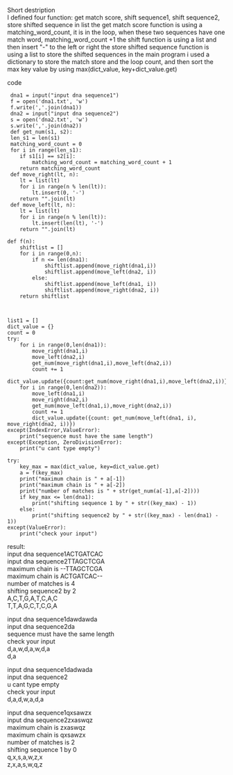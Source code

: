Short destription  
I defined four function: get match score, shift sequence1, shift sequence2, store shifted sequence in list the get match score function is using a matching_word_count, it is in the loop, when these two sequences have one match word, matching_word_count +1 the shift function is using a list and then insert "-" to the left or right the store shifted sequence function is using a list to store the shifted sequences in the main program i used a dictionary to store the match store and the loop count, and then sort the max key value by using max(dict_value, key+dict_value.get)   

code

     dna1 = input("input dna sequence1")
     f = open('dna1.txt', 'w')
     f.write(','.join(dna1))
     dna2 = input("input dna sequence2")
     s = open('dna2.txt', 'w')
     s.write(','.join(dna2))
     def get_num(s1, s2):
     len_s1 = len(s1)
     matching_word_count = 0
     for i in range(len_s1):
        if s1[i] == s2[i]:
            matching_word_count = matching_word_count + 1
        return matching_word_count
     def move_right(lt, n):
        lt = list(lt)
        for i in range(n % len(lt)):
            lt.insert(0, '-')
        return "".join(lt)
     def move_left(lt, n):
        lt = list(lt)
        for i in range(n % len(lt)):
            lt.insert(len(lt), '-')
        return "".join(lt)
    
    def f(n):
        shiftlist = []
        for i in range(0,n):
            if n <= len(dna1):
                shiftlist.append(move_right(dna1,i))
                shiftlist.append(move_left(dna2, i))
            else:
                shiftlist.append(move_left(dna1, i))
                shiftlist.append(move_right(dna2, i))
        return shiftlist



    list1 = []
    dict_value = {}
    count = 0
    try:
        for i in range(0,len(dna1)):
            move_right(dna1,i)
            move_left(dna2,i)
            get_num(move_right(dna1,i),move_left(dna2,i))
            count += 1
            dict_value.update({count:get_num(move_right(dna1,i),move_left(dna2,i))})
        for i in range(0,len(dna2)):
            move_left(dna1,i)
            move_right(dna2,i)
            get_num(move_left(dna1,i),move_right(dna2,i))
            count += 1
            dict_value.update({count: get_num(move_left(dna1, i), move_right(dna2, i))})
    except(IndexError,ValueError):
        print("sequence must have the same length")
    except(Exception, ZeroDivisionError):
        print("u cant type empty")

    try:
        key_max = max(dict_value, key=dict_value.get)
        a = f(key_max)
        print("maximum chain is " + a[-1])
        print("maximum chain is " + a[-2])
        print("number of matches is " + str(get_num(a[-1],a[-2])))
        if key_max <= len(dna1):
            print("shifting sequence 1 by " + str((key_max) - 1))
        else:
            print("shifting sequence2 by " + str((key_max) - len(dna1) - 1))
    except(ValueError):
        print("check your input")


result:   
input dna sequence1ACTGATCAC  
input dna sequence2TTAGCTCGA  
maximum chain is --TTAGCTCGA   
maximum chain is ACTGATCAC--   
number of matches is 4    
shifting sequence2 by 2   
A,C,T,G,A,T,C,A,C   
T,T,A,G,C,T,C,G,A   

input dna sequence1dawdawda    
input dna sequence2da    
sequence must have the same length    
check your input    
d,a,w,d,a,w,d,a    
d,a    


input dna sequence1dadwada    
input dna sequence2    
u cant type empty     
check your input    
d,a,d,w,a,d,a   


input dna sequence1qxsawzx    
input dna sequence2zxaswqz   
maximum chain is zxaswqz    
maximum chain is qxsawzx     
number of matches is 2    
shifting sequence 1 by 0    
q,x,s,a,w,z,x         
z,x,a,s,w,q,z      

